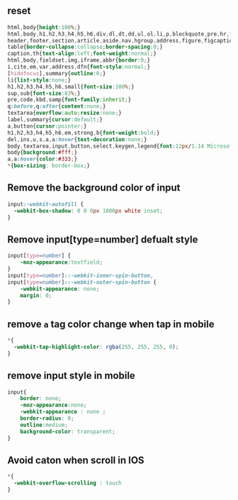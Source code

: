 ## reset

```css
html,body{height:100%;}
html,body,h1,h2,h3,h4,h5,h6,div,dl,dt,dd,ul,ol,li,p,blockquote,pre,hr,figure,table,caption,th,td,form,fieldset,legend,input,button,textarea,menu{margin:0;padding:0;}
header,footer,section,article,aside,nav,hgroup,address,figure,figcaption,menu,details{display:block;}
table{border-collapse:collapse;border-spacing:0;}
caption,th{text-align:left;font-weight:normal;}
html,body,fieldset,img,iframe,abbr{border:0;}
i,cite,em,var,address,dfn{font-style:normal;}
[hidefocus],summary{outline:0;}
li{list-style:none;}
h1,h2,h3,h4,h5,h6,small{font-size:100%;}
sup,sub{font-size:83%;}
pre,code,kbd,samp{font-family:inherit;}
q:before,q:after{content:none;}
textarea{overflow:auto;resize:none;}
label,summary{cursor:default;}
a,button{cursor:pointer;}
h1,h2,h3,h4,h5,h6,em,strong,b{font-weight:bold;}
del,ins,u,s,a,a:hover{text-decoration:none;}
body,textarea,input,button,select,keygen,legend{font:12px/1.14 Microsoft YaHei,arial,\5b8b\4f53;color:#333;outline:0;}
body{background:#fff;}
a,a:hover{color:#333;}
*{box-sizing: border-box;}
```

## Remove the background color of input

```css
input:-webkit-autofill {
  -webkit-box-shadow: 0 0 0px 1000px white inset;
}
```

## Remove input[type=number] defualt style

```css
input[type=number] {
    -moz-appearance:textfield;
}
input[type=number]::-webkit-inner-spin-button,
input[type=number]::-webkit-outer-spin-button {
    -webkit-appearance: none;
    margin: 0;
}
```

## remove `a` tag color change when tap in mobile
```css
*{
  -webkit-tap-highlight-color: rgba(255, 255, 255, 0);
}
```

## remove input style in mobile
```css
input{
    border: none;
    -moz-appearance:none;
    -webkit-appearance : none ; 
    border-radius: 0;
    outline:medium;
    background-color: transparent;
}
```

## Avoid caton when scroll in IOS
```css
*{
  -webkit-overflow-scrolling : touch
}
```

